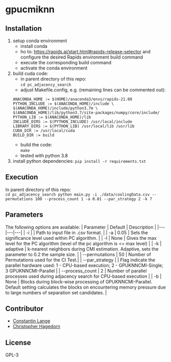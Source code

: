# gpucmiknn

## Installation
1. setup conda environment
    * install conda
    * ho to: https://rapids.ai/start.html#rapids-release-selector and configure the desired Rapids environment build command
    * execute the corresponding build command
    * activate the conda environment
2. build cuda code:
    * in parent directory of this repo: <br>
    ```cd pc_adjacency_search```
    * adjust Makefile.config, e.g. (remaining lines can be commented out): <br>
    ```
    ANACONDA_HOME := $(HOME)/anaconda3/envs/rapids-21.08
    PYTHON_INCLUDE := $(ANACONDA_HOME)/include \
    $(ANACONDA_HOME)/include/python3.7m \
    $(ANACONDA_HOME)/lib/python3.7/site-packages/numpy/core/include/
    PYTHON_LIB := $(ANACONDA_HOME)/lib
    INCLUDE_DIRS := $(PYTHON_INCLUDE) /usr/local/include
    LIBRARY_DIRS := $(PYTHON_LIB) /usr/local/lib /usr/lib
    CUDA_DIR := /usr/local/cuda
    BUILD_DIR := build
    ```
    * build the code: <br>
    ```make```  
    * tested with python 3.8
3. install python dependencies:
	```pip install -r requirements.txt```

## Execution
   In parent directory of this repo: <br>
    ```
    cd pc_adjacency_search
	python main.py -i ./data/coolingData.csv --permutations 100 --process_count 1 -a 0.01 --par_strategy 2 -k 7
	```

## Parameters

The following options are available:
| Parameter  | Default |  Description |
|---|---|---|
| -i |  | Path to input file in .csv format. |
| -a | 0.05  | Sets the significance level used within PC algorithm. |
| -l | None  | Gives the max level for the PC algorithm (level of the pc algorithm is <= max level) |
| -k | adaptive  | k-nearest neighbors during CMI estimation. Adaptive, sets the parameter to 0.2 the sample size. |
| --permutations | 50   |  Number of Permutations used for the CI Test.|
| --par_strategy |  | Flag indicate the parallel hardware used: 1 - CPU-based execution; 2 - GPUKNNCMI-Single; 3 GPUKNNCMI-Parallel |
| --process_count | 2   |  Number of parallel processes used during adjacency search for CPU-based execution |
| -b | None  | Blocks during block-wise processing of GPUKNNCMI-Parallel. Default setting calculates the blocks on encountering memory pressure due to large numbers of separation set candidates. |


## Contributor
* [Constantin Lange](https://github.com/constantin-lange)
* [Christopher Hagedorn](https://github.com/ChristopherSchmidt89)

## License

GPL-3
